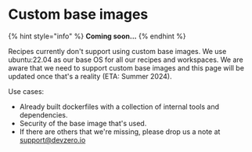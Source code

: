 # Custom base images

{% hint style="info" %}
**Coming soon...**
{% endhint %}

Recipes currently don't support using custom base images. We use ubuntu:22.04 as our base OS for all our recipes and workspaces. 
We are aware that we need to support custom base images and this page will be updated once that's a reality (ETA: Summer 2024).

Use cases:
- Already built dockerfiles with a collection of internal tools and dependencies.
- Security of the base image that's used.
- If there are others that we're missing, please drop us a note at [support@devzero.io](mailto:support@devzero.io)
